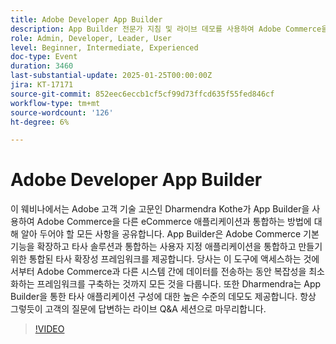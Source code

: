 ```yaml
---
title: Adobe Developer App Builder
description: App Builder 전문가 지침 및 라이브 데모를 사용하여 Adobe Commerce을 모든 eCommerce 애플리케이션과 통합
role: Admin, Developer, Leader, User
level: Beginner, Intermediate, Experienced
doc-type: Event
duration: 3460
last-substantial-update: 2025-01-25T00:00:00Z
jira: KT-17171
source-git-commit: 852eec6eccb1cf5cf99d73ffcd635f55fed846cf
workflow-type: tm+mt
source-wordcount: '126'
ht-degree: 6%

---
```



# Adobe Developer App Builder

이 웨비나에서는 Adobe 고객 기술 고문인 Dharmendra Kothe가 App Builder을 사용하여 Adobe Commerce을 다른 eCommerce 애플리케이션과 통합하는 방법에 대해 알아 두어야 할 모든 사항을 공유합니다. App Builder은 Adobe Commerce 기본 기능을 확장하고 타사 솔루션과 통합하는 사용자 지정 애플리케이션을 통합하고 만들기 위한 통합된 타사 확장성 프레임워크를 제공합니다. 당사는 이 도구에 액세스하는 것에서부터 Adobe Commerce과 다른 시스템 간에 데이터를 전송하는 동안 복잡성을 최소화하는 프레임워크를 구축하는 것까지 모든 것을 다룹니다. 또한 Dharmendra는 App Builder을 통한 타사 애플리케이션 구성에 대한 높은 수준의 데모도 제공합니다. 항상 그렇듯이 고객의 질문에 답변하는 라이브 Q&amp;A 세션으로 마무리합니다.

>[!VIDEO](https://video.tv.adobe.com/v/3443027/?learn=on&enablevpops)
